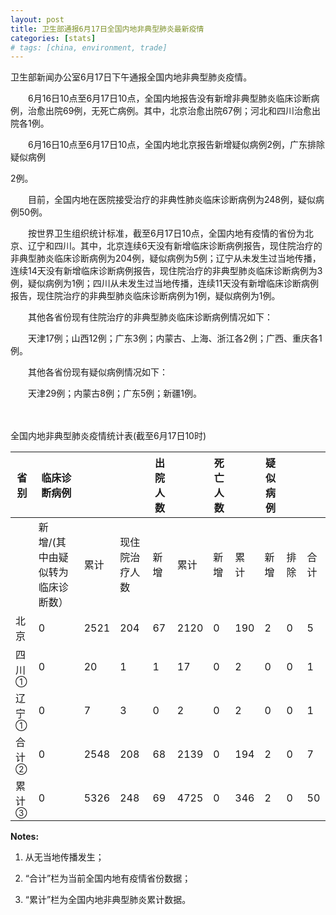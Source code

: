 ```yaml
---
layout: post
title: 卫生部通报6月17日全国内地非典型肺炎最新疫情
categories: [stats]
# tags: [china, environment, trade]
---
```


卫生部新闻办公室6月17日下午通报全国内地非典型肺炎疫情。

　　6月16日10点至6月17日10点，全国内地报告没有新增非典型肺炎临床诊断病例，治愈出院69例，无死亡病例。其中，北京治愈出院67例；河北和四川治愈出院各1例。

　　6月16日10点至6月17日10点，全国内地北京报告新增疑似病例2例，广东排除疑似病例

2例。

　　目前，全国内地在医院接受治疗的非典性肺炎临床诊断病例为248例，疑似病例50例。

　　按世界卫生组织统计标准，截至6月17日10点，全国内地有疫情的省份为北京、辽宁和四川。其中，北京连续6天没有新增临床诊断病例报告，现住院治疗的非典型肺炎临床诊断病例为204例，疑似病例为5例；辽宁从未发生过当地传播，连续14天没有新增临床诊断病例报告，现住院治疗的非典型肺炎临床诊断病例为3例，疑似病例为1例；四川从未发生过当地传播，连续11天没有新增临床诊断病例报告，现住院治疗的非典型肺炎临床诊断病例为1例，疑似病例为1例。

　　其他各省份现有住院治疗的非典型肺炎临床诊断病例情况如下：

　　天津17例；山西12例；广东3例；内蒙古、上海、浙江各2例；广西、重庆各1例。

　　其他各省份现有疑似病例情况如下：

　　天津29例；内蒙古8例；广东5例；新疆1例。

　　

全国内地非典型肺炎疫情统计表(截至6月17日10时)



| 省 别             | 临床诊断病例            |      |  | 出院人数 |      | 死亡人数 |     | 疑似病例 |    |    |
| --------------- | ----------------- | ---- | ------ | ---- | ---- | ---- | --- | ---- | -- | -- |
|                 | 新增/(其中由疑似转为临床诊断数） | 累计   | 现住院治疗人数     | 新增   | 累计   | 新增   | 累计  | 新增   | 排除 | 合计 |
| 北京              | 0                 | 2521 | 204    | 67   | 2120 | 0    | 190 | 2    | 0  | 5  |
| 四川<sup>①</sup>  | 0                 | 20   | 1      | 1    | 17   | 0    | 2   | 0    | 0  | 1  |
| 辽宁<sup>①</sup>  | 0                 | 7    | 3      | 0    | 2    | 0    | 2   | 0    | 0  | 1  |
| 合 计<sup>②</sup> | 0                 | 2548 | 208    | 68   | 2139 | 0    | 194 | 2    | 0  | 7  |
| 累 计<sup>③</sup> | 0                 | 5326 | 248    | 69   | 4725 | 0    | 346 | 2    | 0  | 50 |


**Notes:**
1. 从无当地传播发生；

2. “合计”栏为当前全国内地有疫情省份数据；

3. “累计”栏为全国内地非典型肺炎累计数据。
